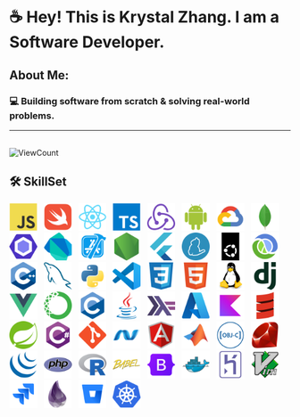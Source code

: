 # ☕ Hey! This is Krystal Zhang. I am a Software Developer. 
## About Me:
### 💻 Building software from scratch & solving real-world problems. 
<hr> 
<br/>
<div id = "badges">
  <a>
    <img src="https://komarev.com/ghpvc/?username=KrystalZahng612&style=flat-square&color=blue" alt="ViewCount"/>
  </a>
</div>


## 🛠️ SkillSet
<div>
  <img src = "https://github.com/devicons/devicon/blob/master/icons/javascript/javascript-original.svg" title ="JavaScript" width="50" height="50"/> &nbsp; 
  <img src = "https://github.com/devicons/devicon/blob/master/icons/swift/swift-original.svg" title ="Swift5" width="50" height="50"/> &nbsp; 
  <img src = "https://github.com/devicons/devicon/blob/master/icons/react/react-original.svg"  title ="React.JS/React Native" width="50" height="50"/> &nbsp; 
  <img src = "https://github.com/devicons/devicon/blob/master/icons/typescript/typescript-original.svg" title ="TypeScript" width="50" height="50"/> &nbsp;
  <img src ="https://github.com/devicons/devicon/blob/master/icons/redux/redux-original.svg" title ="Redux.JS" width="50" height="50"/> &nbsp;
  <img src =  "https://github.com/devicons/devicon/blob/master/icons/android/android-original.svg" title ="Android Development" width="50" height="50"/> &nbsp;
  <img src = "https://github.com/devicons/devicon/blob/master/icons/googlecloud/googlecloud-original.svg"  title ="Google Console Cloud GCP" width="50" height="50"/> &nbsp;
  <img src = "https://github.com/devicons/devicon/blob/master/icons/mongodb/mongodb-original.svg" title ="MongoDB" width="50" height="50"/> &nbsp;
  <img src = "https://github.com/devicons/devicon/blob/master/icons/eslint/eslint-original.svg" title ="ESLint" width="50" height="50"/> &nbsp;
  <img src = "https://github.com/devicons/devicon/blob/master/icons/dart/dart-original.svg" title ="Dart" width="50" height="50"/> &nbsp;
  <img src = "https://github.com/devicons/devicon/blob/master/icons/xcode/xcode-plain.svg" title ="Xcode" width="50" height="50"/> &nbsp;
  <img src = "https://github.com/devicons/devicon/blob/master/icons/nodejs/nodejs-original.svg" title ="node.JS" width="50" height="50"/> &nbsp;
  <img src = "https://github.com/devicons/devicon/blob/master/icons/flutter/flutter-original.svg" title ="Flutter" width="50" height="50"/> &nbsp;
  <img src = "https://github.com/devicons/devicon/blob/master/icons/yarn/yarn-original.svg" title ="Yarn" width="50" height="50"/> &nbsp;
  <img src = "https://github.com/devicons/devicon/blob/master/icons/ubuntu/ubuntu-plain.svg"  title ="UBUNTU" width="50" height="50"/> &nbsp;
  <img src = "https://github.com/devicons/devicon/blob/master/icons/clojure/clojure-original.svg"  title ="Clojure" width="50" height="50"/> &nbsp;
  <img src = "https://github.com/devicons/devicon/blob/master/icons/cplusplus/cplusplus-original.svg"  title ="C++  " width="50" height="50"/> &nbsp;
  <img src = "https://github.com/devicons/devicon/blob/master/icons/mysql/mysql-original.svg" title ="mySQL" width="50" height="50"/> &nbsp;
  <img src = "https://github.com/devicons/devicon/blob/master/icons/python/python-original.svg" title = "Python"  width="50" height="50"/> &nbsp;
  <img src = "https://github.com/devicons/devicon/blob/master/icons/vscode/vscode-original.svg" title = "Vscode"  width="50" height="50"/> &nbsp;
  <img src = "https://github.com/devicons/devicon/blob/master/icons/css3/css3-original.svg"  title = "CSS3"  width="50" height="50"/> &nbsp;
  <img src = "https://github.com/devicons/devicon/blob/master/icons/html5/html5-original.svg"  title = "HTML5"  width="50" height="50"/> &nbsp;
  <img src = "https://github.com/devicons/devicon/blob/master/icons/linux/linux-original.svg"  title = "Linux"  width="50" height="50"/> &nbsp;
  <img src = "https://github.com/devicons/devicon/blob/master/icons/django/django-plain.svg"  title = "Django"  width="50" height="50"/> &nbsp;
  <img src = "https://github.com/devicons/devicon/blob/master/icons/vuejs/vuejs-original.svg" title = "Vue.js"  width="50" height="50"/> &nbsp;
  <img src = "https://github.com/devicons/devicon/blob/master/icons/anaconda/anaconda-original.svg"  title = "Anaconda"  width="50" height="50"/> &nbsp;
  <img src = "https://github.com/devicons/devicon/blob/master/icons/c/c-original.svg" title = "C"  width="50" height="50"/> &nbsp;
  <img src = "https://github.com/devicons/devicon/blob/master/icons/java/java-original.svg"  title = "Java"  width="50" height="50"/> &nbsp;
  <img src = "https://github.com/devicons/devicon/blob/master/icons/haskell/haskell-original.svg" title = "Haskell"  width="50" height="50"/> &nbsp;
  <img src = "https://github.com/devicons/devicon/blob/master/icons/azure/azure-original.svg" title = "MS Azure"  width="50" height="50"/> &nbsp;
  <img src = "https://github.com/devicons/devicon/blob/master/icons/kotlin/kotlin-original.svg" title = "Kotlin"  width="50" height="50"/> &nbsp;
  <img src = "https://github.com/devicons/devicon/blob/master/icons/scala/scala-original.svg" title = "Scala"  width="50" height="50"/> &nbsp;
  <img src = "https://github.com/devicons/devicon/blob/master/icons/spring/spring-original.svg" title = "Spring Framework"  width="50" height="50"/> &nbsp;
  <img src = "https://github.com/devicons/devicon/blob/master/icons/csharp/csharp-original.svg" title = "C#"  width="50" height="50"/> &nbsp;
  <img src = "https://github.com/devicons/devicon/blob/master/icons/git/git-original.svg" title = "Git"  width="50" height="50"/> &nbsp;
  <img src = "https://github.com/devicons/devicon/blob/master/icons/dot-net/dot-net-original.svg" title = ".NET"  width="50" height="50"/> &nbsp;
  <img src = "https://github.com/devicons/devicon/blob/master/icons/angularjs/angularjs-original.svg" title = "AngularJS"  width="50" height="50"/> &nbsp;
  <img src = "https://github.com/devicons/devicon/blob/master/icons/matlab/matlab-original.svg" title = "MATLAB"  width="50" height="50"/> &nbsp;
  <img src = "https://github.com/devicons/devicon/blob/master/icons/objectivec/objectivec-plain.svg" title = "Objective-C"  width="50" height="50"/> &nbsp;
  <img src = "https://github.com/devicons/devicon/blob/master/icons/ruby/ruby-original.svg" title = "Ruby"  width="50" height="50"/> &nbsp;
  <img src = "https://github.com/devicons/devicon/blob/master/icons/jquery/jquery-original.svg" title = "jQuery"  width="50" height="50"/> &nbsp;
  <img src = "https://github.com/devicons/devicon/blob/master/icons/php/php-original.svg"  title = "PHP"  width="50" height="50"/> &nbsp;
  <img src = "https://github.com/devicons/devicon/blob/master/icons/r/r-original.svg" title = "R"  width="50" height="50"/> &nbsp;
  <img src = "https://github.com/devicons/devicon/blob/master/icons/babel/babel-original.svg" title = "Babel"  width="50" height="50"/> &nbsp;
  <img src = "https://github.com/devicons/devicon/blob/master/icons/bootstrap/bootstrap-original.svg" title = "Bootstrap"  width="50" height="50"/> &nbsp;
  <img src = "https://github.com/devicons/devicon/blob/master/icons/docker/docker-original.svg" title = "Docker"  width="50" height="50"/> &nbsp;
  <img src = "https://github.com/devicons/devicon/blob/master/icons/heroku/heroku-original.svg" title = "Heroku"  width="50" height="50"/> &nbsp;
  <img src = "https://github.com/devicons/devicon/blob/master/icons/vim/vim-original.svg" title = "Vim"  width="50" height="50"/> &nbsp;
  <img src = "https://github.com/devicons/devicon/blob/master/icons/jira/jira-original.svg" title = "Jira"  width="50" height="50"/> &nbsp;
  <img src = "https://github.com/devicons/devicon/blob/master/icons/elixir/elixir-original.svg" title = "Elixir" width="50" height="50"/> &nbsp;
  <img src = "https://github.com/devicons/devicon/blob/master/icons/bitbucket/bitbucket-original.svg" title = "BitBucket"  width="50" height="50"/> &nbsp;
  <img src = "https://github.com/devicons/devicon/blob/master/icons/kubernetes/kubernetes-original.svg" title = "Kubernetes"  width="50" height="50"/> &nbsp;
</div>
